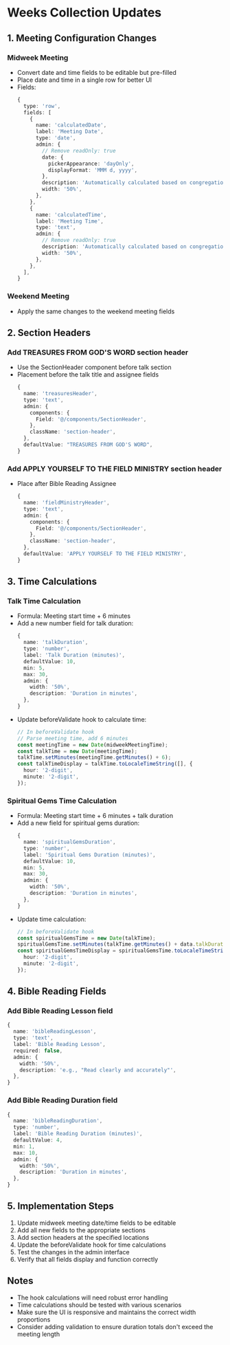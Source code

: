 # Weeks Collection Updates

## 1. Meeting Configuration Changes

### Midweek Meeting
- Convert date and time fields to be editable but pre-filled
- Place date and time in a single row for better UI
- Fields:
  ```typescript
  {
    type: 'row',
    fields: [
      {
        name: 'calculatedDate',
        label: 'Meeting Date',
        type: 'date',
        admin: {
          // Remove readOnly: true
          date: {
            pickerAppearance: 'dayOnly',
            displayFormat: 'MMM d, yyyy',
          },
          description: 'Automatically calculated based on congregation settings',
          width: '50%',
        },
      },
      {
        name: 'calculatedTime',
        label: 'Meeting Time',
        type: 'text',
        admin: {
          // Remove readOnly: true
          description: 'Automatically calculated based on congregation settings',
          width: '50%',
        },
      },
    ],
  }
  ```

### Weekend Meeting
- Apply the same changes to the weekend meeting fields

## 2. Section Headers

### Add TREASURES FROM GOD'S WORD section header 
- Use the SectionHeader component before talk section
- Placement before the talk title and assignee fields
  ```typescript
  {
    name: 'treasuresHeader',
    type: 'text',
    admin: {
      components: {
        Field: '@/components/SectionHeader',
      },
      className: 'section-header',
    },
    defaultValue: "TREASURES FROM GOD'S WORD",
  }
  ```

### Add APPLY YOURSELF TO THE FIELD MINISTRY section header
- Place after Bible Reading Assignee
  ```typescript
  {
    name: 'fieldMinistryHeader',
    type: 'text',
    admin: {
      components: {
        Field: '@/components/SectionHeader',
      },
      className: 'section-header',
    },
    defaultValue: 'APPLY YOURSELF TO THE FIELD MINISTRY',
  }
  ```

## 3. Time Calculations

### Talk Time Calculation
- Formula: Meeting start time + 6 minutes
- Add a new number field for talk duration:
  ```typescript
  {
    name: 'talkDuration',
    type: 'number',
    label: 'Talk Duration (minutes)',
    defaultValue: 10,
    min: 5,
    max: 30,
    admin: {
      width: '50%',
      description: 'Duration in minutes',
    },
  }
  ```
- Update beforeValidate hook to calculate time:
  ```typescript
  // In beforeValidate hook
  // Parse meeting time, add 6 minutes
  const meetingTime = new Date(midweekMeetingTime);
  const talkTime = new Date(meetingTime);
  talkTime.setMinutes(meetingTime.getMinutes() + 6);
  const talkTimeDisplay = talkTime.toLocaleTimeString([], {
    hour: '2-digit',
    minute: '2-digit',
  });
  ```

### Spiritual Gems Time Calculation
- Formula: Meeting start time + 6 minutes + talk duration
- Add a new field for spiritual gems duration:
  ```typescript
  {
    name: 'spiritualGemsDuration',
    type: 'number',
    label: 'Spiritual Gems Duration (minutes)',
    defaultValue: 10,
    min: 5,
    max: 30,
    admin: {
      width: '50%',
      description: 'Duration in minutes',
    },
  }
  ```
- Update time calculation:
  ```typescript
  // In beforeValidate hook
  const spiritualGemsTime = new Date(talkTime);
  spiritualGemsTime.setMinutes(talkTime.getMinutes() + data.talkDuration || 10);
  const spiritualGemsTimeDisplay = spiritualGemsTime.toLocaleTimeString([], {
    hour: '2-digit',
    minute: '2-digit',
  });
  ```

## 4. Bible Reading Fields

### Add Bible Reading Lesson field
```typescript
{
  name: 'bibleReadingLesson',
  type: 'text',
  label: 'Bible Reading Lesson',
  required: false,
  admin: {
    width: '50%',
    description: 'e.g., "Read clearly and accurately"',
  },
}
```

### Add Bible Reading Duration field
```typescript
{
  name: 'bibleReadingDuration',
  type: 'number',
  label: 'Bible Reading Duration (minutes)',
  defaultValue: 4,
  min: 1,
  max: 10,
  admin: {
    width: '50%',
    description: 'Duration in minutes',
  },
}
```

## 5. Implementation Steps

1. Update midweek meeting date/time fields to be editable
2. Add all new fields to the appropriate sections
3. Add section headers at the specified locations
4. Update the beforeValidate hook for time calculations
5. Test the changes in the admin interface
6. Verify that all fields display and function correctly

## Notes

- The hook calculations will need robust error handling
- Time calculations should be tested with various scenarios
- Make sure the UI is responsive and maintains the correct width proportions
- Consider adding validation to ensure duration totals don't exceed the meeting length